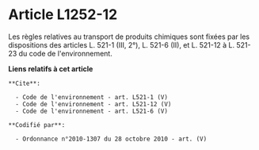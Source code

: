 # Article L1252-12

Les règles relatives au transport de produits chimiques sont fixées par les dispositions des articles L. 521-1 (III, 2°), L.
521-6 (II), et L. 521-12 à L. 521-23 du code de l'environnement.

**Liens relatifs à cet article**

	**Cite**:

	  - Code de l'environnement - art. L521-1 (V)
	  - Code de l'environnement - art. L521-12 (V)
	  - Code de l'environnement - art. L521-6 (V)

	**Codifié par**:

	  - Ordonnance n°2010-1307 du 28 octobre 2010 - art. (V)
